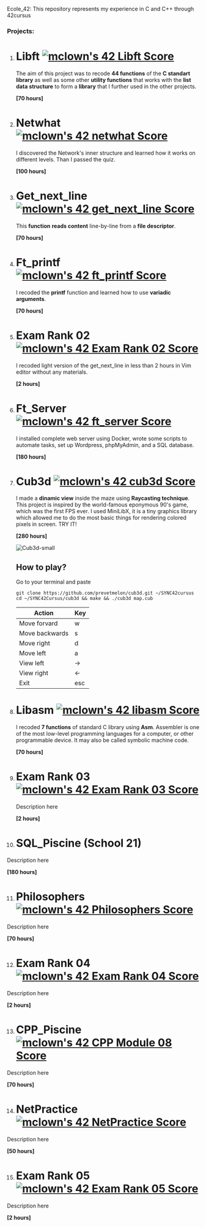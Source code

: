  Ecole_42: This repository represents my experience in C and C++ through 42cursus

### Projects:
1. # Libft [![mclown's 42 Libft Score](https://badge42.vercel.app/api/v2/cl1or1xbp011209jw9sdpd6hm/project/2023403)](https://github.com/JaeSeoKim/badge42)


   The aim of this project was to recode **44 functions** of the **C standart library** as well as some other **utility functions** that works with the **list data structure** to form a **library** that I further used in the other projects. 
   
   **[70 hours]**


2. # Netwhat [![mclown's 42 netwhat Score](https://badge42.vercel.app/api/v2/cl1or1xbp011209jw9sdpd6hm/project/2037011)](https://github.com/JaeSeoKim/badge42)

   I discovered the Network's inner structure and learned how it works on different levels. Than I passed the quiz.
   
    **[100 hours]**
   
3. # Get_next_line [![mclown's 42 get_next_line Score](https://badge42.vercel.app/api/v2/cl1or1xbp011209jw9sdpd6hm/project/2038576)](https://github.com/JaeSeoKim/badge42)


   This **function** **reads content** line-by-line from a **file descriptor**. 
   
   **[70 hours]**


   
4. # Ft_printf [![mclown's 42 ft_printf Score](https://badge42.vercel.app/api/v2/cl1or1xbp011209jw9sdpd6hm/project/2051495)](https://github.com/JaeSeoKim/badge42)


   I recoded the **printf** function and learned how to use **variadic arguments**.
   
   **[70 hours]**

5. # Exam Rank 02 [![mclown's 42 Exam Rank 02 Score](https://badge42.vercel.app/api/v2/cl1or1xbp011209jw9sdpd6hm/project/2061449)](https://github.com/JaeSeoKim/badge42)

   I recoded light version of the get_next_line in less than 2 hours in Vim editor without any materials.
   
   **[2 hours]**
   
6. # Ft_Server [![mclown's 42 ft_server Score](https://badge42.vercel.app/api/v2/cl1or1xbp011209jw9sdpd6hm/project/2061450)](https://github.com/JaeSeoKim/badge42)

   I installed complete web server using Docker, wrote some scripts to automate tasks, set up Wordpress, phpMyAdmin, and a SQL database.
   
   **[180 hours]**


7. # Cub3d [![mclown's 42 cub3d Score](https://badge42.vercel.app/api/v2/cl1or1xbp011209jw9sdpd6hm/project/2061621)](https://github.com/JaeSeoKim/badge42)


   I made a **dinamic view** inside the maze using **Raycasting technique**. This project is inspired by the world-famous eponymous 90's game, which was the first FPS ever. I used MiniLibX, it is a tiny graphics library which allowed me to do the most basic things for rendering colored pixels in screen. TRY IT!
   
    **[280 hours]**
   
    ![Cub3d-small](https://user-images.githubusercontent.com/60491116/162174170-54d7f295-1f4c-4357-aed3-f3cfee5e545b.gif)
    
   ## How to play?
   Go to your terminal and paste
   ``` 
   git clone https://github.com/prevetmelon/cub3d.git ~/SYNC42cursus
   cd ~/SYNC42Cursus/cub3d && make && ./cub3d map.cub 
   ```
   
   | Action | Key |
   | ------ | --- |
   | Move forvard | w |
   | Move backwards | s |
   | Move right | d |
   | Move left | a |
   | View left | → |
   | View right | ← |
   | Exit | esc |
   
8. # Libasm [![mclown's 42 libasm Score](https://badge42.vercel.app/api/v2/cl1or1xbp011209jw9sdpd6hm/project/2140316)](https://github.com/JaeSeoKim/badge42)
   
   I recoded **7 functions** of standard C library using **Asm**. Assembler is one of the most low-level programming languages for a computer, or other programmable device. It may also be called symbolic machine code.
   
   **[70 hours]**
   
9. # Exam Rank 03 [![mclown's 42 Exam Rank 03 Score](https://badge42.vercel.app/api/v2/cl1or1xbp011209jw9sdpd6hm/project/2214472)](https://github.com/JaeSeoKim/badge42)

   Description here

   **[2 hours]**
  
10. # SQL_Piscine (School 21)
   
   Description here
   
   **[180 hours]**
   
11. # Philosophers [![mclown's 42 Philosophers Score](https://badge42.vercel.app/api/v2/cl1or1xbp011209jw9sdpd6hm/project/2207096)](https://github.com/JaeSeoKim/badge42)
   
   Description here
   
   **[70 hours]**
   
12. # Exam Rank 04 [![mclown's 42 Exam Rank 04 Score](https://badge42.vercel.app/api/v2/cl1or1xbp011209jw9sdpd6hm/project/2285248)](https://github.com/JaeSeoKim/badge42)

   Description here
   
   **[2 hours]**

13. # CPP_Piscine [![mclown's 42 CPP Module 08 Score](https://badge42.vercel.app/api/v2/cl1or1xbp011209jw9sdpd6hm/project/2362958)](https://github.com/JaeSeoKim/badge42)

   Description here

   **[70 hours]**
   
14. # NetPractice [![mclown's 42 NetPractice Score](https://badge42.vercel.app/api/v2/cl1or1xbp011209jw9sdpd6hm/project/2378660)](https://github.com/JaeSeoKim/badge42)

   Description here

   **[50 hours]**
    
 15. # Exam Rank 05 [![mclown's 42 Exam Rank 05 Score](https://badge42.vercel.app/api/v2/cl1or1xbp011209jw9sdpd6hm/project/2384744)](https://github.com/JaeSeoKim/badge42)

   Description here

   **[2 hours]**
   
   
   
